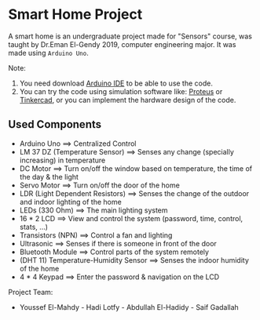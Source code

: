 # Smart Home Project
A smart home is an undergraduate project made for "Sensors" course, was taught by Dr.Eman El-Gendy 2019, computer engineering major. It was made using `Arduino Uno`.

Note:
1. You need download [Arduino IDE](https://www.arduino.cc/en/software) to be able to use the code.
2. You can try the code using simulation software like: [Proteus](https://www.labcenter.com/) or [Tinkercad](https://www.tinkercad.com/learn/circuits), or you can implement the hardware design of the code.

## Used Components
- Arduino Uno                           ==> Centralized Control
- LM 37 DZ (Temperature Sensor)         ==> Senses any change (specially increasing) in temperature
- DC Motor                              ==> Turn on/off the window based on temperature, the time of the day & the light
- Servo Motor                           ==> Turn on/off the door of the home
- LDR (Light Dependent Resistors)       ==> Senses the change of the outdoor and indoor lighting of the home
- LEDs (330 Ohm)                        ==> The main lighting system
- 16 * 2 LCD                            ==> View and control the system (password, time, control, stats, …)
- Transistors (NPN)                     ==> Control a fan and lighting
- Ultrasonic                            ==> Senses if there is someone in front of the door
- Bluetooth Module                      ==> Control parts of the system remotely
- (DHT 11) Temperature-Humidity Sensor  ==> Senses the indoor humidity of the home
- 4 * 4 Keypad                          ==> Enter the password & navigation on the LCD

Project Team:
- Youssef El-Mahdy - Hadi Lotfy - Abdullah El-Hadidy - Saif Gadallah
